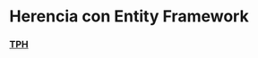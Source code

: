 # Herencia con Entity Framework

### [TPH]

[TPH]: http://weblogs.asp.net/manavi/inheritance-mapping-strategies-with-entity-framework-code-first-ctp5-part-1-table-per-hierarchy-tph
